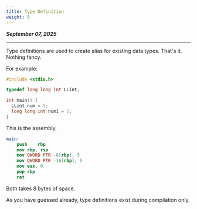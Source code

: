 ```yaml
---
title: Type Definition
weight: 8
---
```


_**September 07, 2025**_

***

Type definitions are used to create alias for existing data types. That's it. Nothing fancy.

For example:

```c
#include <stdio.h>

typedef long long int LLint;

int main() {
  LLint num = 5;
  long long int num1 = 5;
}
```

This is the assembly.

```nasm
main:
	push	rbp
	mov	rbp, rsp
	mov	QWORD PTR -8[rbp], 5
	mov	QWORD PTR -16[rbp], 5
	mov	eax, 0
	pop	rbp
	ret
```

Both takes 8 bytes of space.

As you have guessed already, type definitions exist during compilation only.
